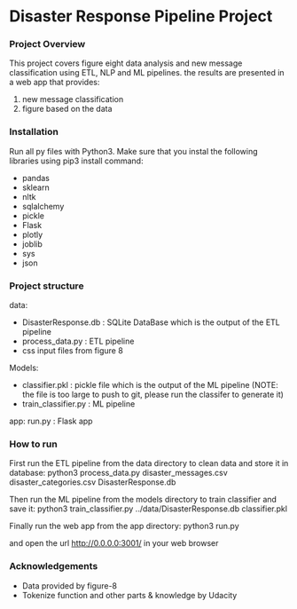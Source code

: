 # Disaster Response Pipeline Project

### Project Overview
This project covers figure eight data analysis and new message classification using ETL, NLP and ML pipelines.  the results are presented in a web app that provides:
 1. new message classification
 2. figure based on the data


### Installation
Run all py files with Python3. Make sure that you instal the following libraries using pip3 install command:
* pandas
* sklearn
* nltk
* sqlalchemy
* pickle
* Flask
* plotly
* joblib
* sys
* json


### Project structure

data:
- DisasterResponse.db :  SQLite DataBase  which is the output of the ETL pipeline
- process_data.py : ETL pipeline
- css input files from figure 8

Models:
- classifier.pkl : pickle file which is the output of the ML pipeline (NOTE: the file is too large to push to git, please run the classifer to generate it)
- train_classifier.py : ML pipeline

app:
run.py : Flask app 
 

### How to run
First run  the ETL pipeline from the data directory to clean data and store it in database: 
python3 process_data.py disaster_messages.csv disaster_categories.csv DisasterResponse.db

Then run the ML pipeline from the models directory to train classifier and save it:
python3 train_classifier.py ../data/DisasterResponse.db classifier.pkl

Finally run the web app from the app directory:
python3 run.py

and  open the url   http://0.0.0.0:3001/ in your web browser


### Acknowledgements
- Data provided by figure-8 
- Tokenize function and other parts & knowledge by Udacity  
